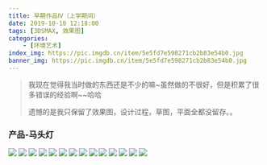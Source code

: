 ```yaml
---
title: 早期作品Ⅳ（上学期间）
date: 2019-10-10 12:18:00
tags: [3DSMAX, 效果图]
categories: 
	- [环境艺术]
index_img: https://pic.imgdb.cn/item/5e5fd7e598271cb2b83e54b0.jpg
banner_img: https://pic.imgdb.cn/item/5e5fd7e598271cb2b83e54b0.jpg
---
```


> 我现在觉得我当时做的东西还是不少的嘛~虽然做的不很好，但是积累了很多错误的经验啊~~哈哈
>
> 遗憾的是我只保留了效果图，设计过程，草图，平面全都没留存。。

### 产品-马头灯

![](https://pic.imgdb.cn/item/5e5fd7e498271cb2b83e5440.jpg)
![](https://pic.imgdb.cn/item/5e5fd7e498271cb2b83e5445.png)
![](https://pic.imgdb.cn/item/5e5fd7e498271cb2b83e544d.jpg)
![](https://pic.imgdb.cn/item/5e5fd7e498271cb2b83e5453.png)
![](https://pic.imgdb.cn/item/5e5fd7e498271cb2b83e5458.jpg)
![](https://pic.imgdb.cn/item/5e5fd7e498271cb2b83e5460.png)
![](https://pic.imgdb.cn/item/5e5fd7e498271cb2b83e5469.jpg)
![](https://pic.imgdb.cn/item/5e5fd7e498271cb2b83e5471.png)
![](https://pic.imgdb.cn/item/5e5fd7e498271cb2b83e547c.jpg)
![](https://pic.imgdb.cn/item/5e5fd7e498271cb2b83e5484.jpg)
![](https://pic.imgdb.cn/item/5e5fd7e598271cb2b83e548d.png)
![](https://pic.imgdb.cn/item/5e5fd7e598271cb2b83e5497.png)
![](https://pic.imgdb.cn/item/5e5fd7e598271cb2b83e54b0.jpg)
![](https://pic.imgdb.cn/item/5e5fd7e598271cb2b83e54c5.png)